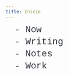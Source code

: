 ```yaml
---
title: Inicio
---
```


- [- Now](ahora)
- [- Writing](escritura)
- [- Notes](https://notas.cristian.lat)
- [- Work](playgrounds)

<style>
	body {
		max-width: 44ch;
		margin: auto;
		font-family: Menlo, Consolas, Monaco, Liberation Mono, Lucida Console, monospace;
		color: #44474b;
		padding-top: 48px;
		padding-bottom: 96px;
		line-height: 22px;
	}
	
	ul li { margin-bottom: 8px }
	ul li a {
		color: #2c3138;
		font-size: 24px;
		text-decoration: none
	}
	
	ul { list-style: none }
</style>